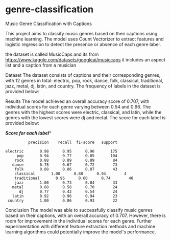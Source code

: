 # genre-classification

Music Genre Classification with Captions

This project aims to classify music genres based on their captions using machine learning. The model uses Count Vectorizer to extract features and logistic regression to detect the presence or absence of each genre label.

the dataset is called MusicCaps and its from https://www.kaggle.com/datasets/googleai/musiccaps it includes an aspect list and a caption from a musician

Dataset
The dataset consists of captions and their corresponding genres, with 12 genres in total: electric, pop, rock, dance, folk, classical, traditional, jazz, metal, dj, latin, and country. The frequency of labels in the dataset is provided below:

Results
The model achieved an overall accuracy score of 0.707, with individual scores for each genre varying between 0.54 and 0.96. The genres with the highest scores were electric, classical, and latin, while the genres with the lowest scores were dj and metal. The score for each label is provided below:

***Score for each label****

              precision    recall  f1-score   support

    electric       0.98      0.95      0.96       175
         pop       0.94      0.77      0.85       104
        rock       0.88      0.89      0.89        84
       dance       0.78      0.67      0.72        73
        folk       0.88      0.86      0.87        43
        classical       1.00      0.88      0.94        4
        traditional       0.96      0.60      0.74        40
        jazz       1.00      0.73      0.84        33
       metal       0.88      0.58      0.70        24
          dj       0.77      0.42      0.54        24
       latin       0.92      0.96      0.94        23
     country       1.00      0.86      0.93        22




Conclusion
The model was able to successfully classify music genres based on their captions, with an overall accuracy of 0.707. However, there is room for improvement in the individual scores for each genre. Further experimentation with different feature extraction methods and machine learning algorithms could potentially improve the model's performance.
